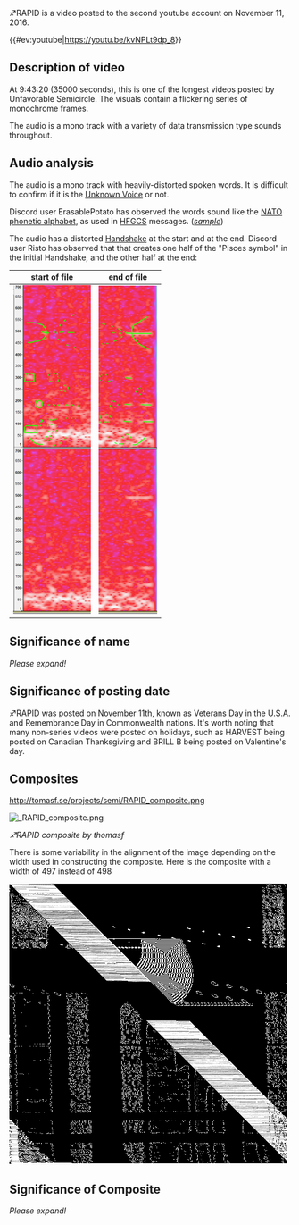 ♐RAPID is a video posted to the second youtube account on November 11,
2016.

{{\#ev:youtube|<https://youtu.be/kvNPLt9dp_8>}}

## Description of video

At 9:43:20 (35000 seconds), this is one of the longest videos posted by
Unfavorable Semicircle. The visuals contain a flickering series of
monochrome frames.

The audio is a mono track with a variety of data transmission type
sounds throughout.

## Audio analysis

The audio is a mono track with heavily-distorted spoken words. It is
difficult to confirm if it is the [Unknown Voice](Unknown_Voice "wikilink") or not.

Discord user ErasablePotato has observed the words sound like the [NATO phonetic alphabet](https://en.wikipedia.org/wiki/NATO_phonetic_alphabet), as used
in
[HFGCS](https://en.wikipedia.org/wiki/High_Frequency_Global_Communications_System)
messages. (*[sample](https://www.youtube.com/watch?v=Xi6d7F0Z3I0)*)

The audio has a distorted [Handshake](Handshake "wikilink") at the start
and at the end. Discord user Risto has observed that that creates one
half of the "Pisces symbol" in the initial Handshake, and the other half
at the end:

| start of file                                                                         | end of file                                                                     |
| ------------------------------------------------------------------------------------- | ------------------------------------------------------------------------------- |
| ![Rapid\_handshake\_start.png](Rapid_handshake_start.png "Rapid_handshake_start.png") | ![Rapid\_handshake\_end.png](Rapid_handshake_end.png "Rapid_handshake_end.png") |

## Significance of name

*Please expand\!*

## Significance of posting date

♐RAPID was posted on November 11th, known as Veterans Day in the U.S.A.
and Remembrance Day in Commonwealth nations. It's worth noting that many
non-series videos were posted on holidays, such as HARVEST being posted
on Canadian Thanksgiving and BRILL B being posted on Valentine's day.

## Composites

<http://tomasf.se/projects/semi/RAPID_composite.png>

![\_RAPID\_composite.png](_RAPID_composite.png "_RAPID_composite.png")

*♐RAPID composite by thomasf*

There is some variability in the alignment of the image depending on the
width used in constructing the composite. Here is the composite with a
width of 497 instead of 498

![RAPID\_composite\_497.png](RAPID_composite_497.png)

## Significance of Composite

*Please expand\!*

